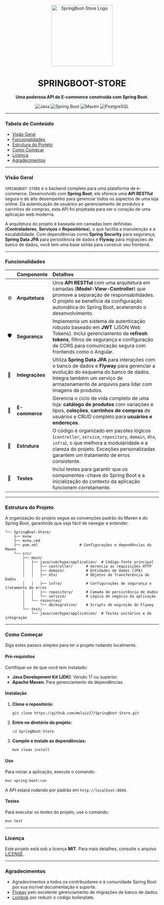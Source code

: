 
<div align="center">
  <img src="https://www.clipartmax.com/png/middle/95-950272_search-for-e-commerce-icon-png.png" width="200" alt="SpringBoot-Store Logo">
  <h1>SPRINGBOOT-STORE</h1>
  <p><b>Uma poderosa API de E-commerce construída com Spring Boot.</b></p>

  <p>
    <img src="https://img.shields.io/badge/Java-ED8B00?style=for-the-badge&logo=openjdk&logoColor=white" alt="Java">
    <img src="https://img.shields.io/badge/Spring_Boot-F2F4F9?style=for-the-badge&logo=spring-boot" alt="Spring Boot">
    <img src="https://img.shields.io/badge/Maven-C71A36?style=for-the-badge&logo=apache-maven&logoColor=white" alt="Maven">
    <img src="https://img.shields.io/badge/PostgreSQL-316192?style=for-the-badge&logo=postgresql&logoColor=white" alt="PostgreSQL">
  </p>
</div>

-----

### Tabela de Conteúdo

  - [Visão Geral](https://www.google.com/search?q=%23vis%C3%A3o-geral)
  - [Funcionalidades](https://www.google.com/search?q=%23funcionalidades)
  - [Estrutura do Projeto](https://www.google.com/search?q=%23estrutura-do-projeto)
  - [Como Começar](https://www.google.com/search?q=%23como-come%C3%A7ar)
  - [Licença](https://www.google.com/search?q=%23licen%C3%A7a)
  - [Agradecimentos](https://www.google.com/search?q=%23agradecimentos)

-----

### Visão Geral

`SPRINGBOOT-STORE` é o backend completo para uma plataforma de e-commerce. Desenvolvido com **Spring Boot**, ele oferece uma **API RESTful** segura e de alto desempenho para gerenciar todos os aspectos de uma loja online. Da autenticação de usuários ao gerenciamento de produtos e carrinhos de compras, esta API foi projetada para ser o coração de uma aplicação web moderna.

A arquitetura do projeto é baseada em camadas bem definidas (**Controladores**, **Serviços** e **Repositórios**), o que facilita a manutenção e a escalabilidade. Com dependências como **Spring Security** para segurança, **Spring Data JPA** para persistência de dados e **Flyway** para migrações de banco de dados, você tem uma base sólida para construir seu frontend.

-----

### Funcionalidades

|      | Componente        | Detalhes                                                                                                                                                                                                                         |
| :--- | :---------------- | :----------------------------------------------------------------------------------------------------------------------------------------------------------------------------------------------------------------------------------- |
| ⚙️   | **Arquitetura** | Uma **API RESTful** com uma arquitetura em camadas (**Model-View-Controller**) que promove a separação de responsabilidades. O projeto se beneficia da configuração automática do Spring Boot, acelerando o desenvolvimento.          |
| 🛡️   | **Segurança** | Implementa um sistema de autenticação robusto baseado em **JWT** (JSON Web Tokens). Inclui gerenciamento de **refresh tokens**, filtros de segurança e configuração de CORS para comunicação segura com frontends como o Angular.    |
| 🔌   | **Integrações** | Utiliza **Spring Data JPA** para interações com o banco de dados e **Flyway** para gerenciar a evolução do esquema do banco de dados. Integra também um serviço de armazenamento de arquivos para lidar com imagens de produtos.   |
| 🛒   | **E-commerce** | Gerencia o ciclo de vida completo de uma loja: **catálogo de produtos** com variações e tipos, **coleções**, **carrinhos de compras** de usuários e CRUD completo para **usuários e endereços**.                                |
| 📁   | **Estrutura** | O código é organizado em pacotes lógicos (`controller`, `service`, `repository`, `domain`, `dto`, `infra`), o que melhora a modularidade e a clareza do projeto. Exceções personalizadas garantem um tratamento de erros consistente. |
| 🧪   | **Testes** | Inclui testes para garantir que os componentes-chave do Spring Boot e a inicialização do contexto da aplicação funcionem corretamente.                                                                                             |

-----

### Estrutura do Projeto

A organização do projeto segue as convenções padrão do Maven e do Spring Boot, garantindo que seja fácil de navegar e entender.

```
└── SpringBoot-Store/
    ├── mvnw
    ├── mvnw.cmd
    ├── pom.xml                   # Configurações e dependências do Maven
    └── src/
        ├── main/
        │   ├── java/com/hype/application/  # Código-fonte principal
        │   │   ├── controller/      # Gerencia as requisições HTTP
        │   │   ├── domain/          # Entidades de dados (JPA)
        │   │   ├── dto/             # Objetos de Transferência de Dados
        │   │   ├── infra/           # Configurações de segurança e tratamento de erros
        │   │   ├── repository/      # Camada de persistência de dados
        │   │   └── service/         # Lógica de negócio da aplicação
        │   └── resources/
        │       └── db/migration/    # Scripts de migração do Flyway
        └── test/
            └── java/com/hype/application/  # Testes unitários e de integração
```

-----

### Como Começar

Siga estes passos simples para ter o projeto rodando localmente.

#### Pré-requisitos

Certifique-se de que você tem instalado:

  - **Java Development Kit (JDK)**: Versão 17 ou superior.
  - **Apache Maven**: Para gerenciamento de dependências.

#### Instalação

1.  **Clone o repositório:**
    ```bash
    git clone https://github.com/meluiz17/SpringBoot-Store.git
    ```
2.  **Entre no diretório do projeto:**
    ```bash
    cd SpringBoot-Store
    ```
3.  **Compile e instale as dependências:**
    ```bash
    mvn clean install
    ```

#### Uso

Para iniciar a aplicação, execute o comando:

```bash
mvn spring-boot:run
```

A API estará rodando por padrão em `http://localhost:8080`.

#### Testes

Para executar os testes do projeto, use o comando:

```bash
mvn test
```

-----

### Licença

Este projeto está sob a licença **MIT**. Para mais detalhes, consulte o arquivo [LICENSE](https://choosealicense.com/licenses/mit/).

-----

### Agradecimentos

  - Agradecimentos a todos os contribuidores e à comunidade Spring Boot por sua incrível documentação e suporte.
  - [Flyway](https://flywaydb.org/) pelo excelente gerenciamento de migrações de banco de dados.
  - [Lombok](https://projectlombok.org/) por reduzir o código boilerplate.
